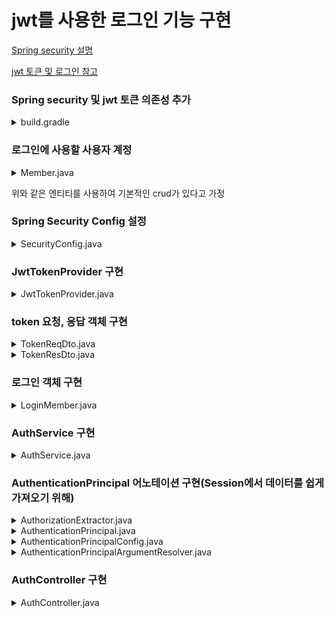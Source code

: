 # jwt를 사용한 로그인 기능 구현

[Spring security 설명](https://github.com/gyoogle/tech-interview-for-developer/blob/master/Web/Spring/Spring%20Security%20-%20Authentication%20and%20Authorization.md)

[jwt 토큰 및 로그인 참고](https://velog.io/@shinmj1207/Spring-Spring-Security-JWT-%EB%A1%9C%EA%B7%B8%EC%9D%B8)

### Spring security 및 jwt 토큰 의존성 추가

<details>
<summary>build.gradle</summary>

<p>

```groovy
implementation 'org.springframework.goot:spring-boot-starter-security'
implementation 'io.jsonwebtoken:jjwt-api:0.11.2'
runtimeOnly 'io.jsonwebtoken:jjwt-impl:0.11.2'
runtimeOnly 'io.jsonwebtoken:jjwt-jackson:0.11.2'
```

</p>

</details>

### 로그인에 사용할 사용자 계정

<details>
<summary>Member.java</summary>
<p>

```java
@Entity
@Getter
@Where(clause = "deleted = false")
public class Member extends BaseEntity{

    @Id
    @GeneratedValue(strategy = GenerationType.IDENTITY)
    private Long id;
    @Column(nullable = false)
    private String name;
    @Column(nullable = false)
    private String email
    @Column(nullable = false)
    private String password;
    @Column(nullable = false)
    private Boolean deleted;
    
    ...//생성자 및 각종 함수들
    ...
    ...
}
```

</p>
</details>



위와 같은 엔티티를 사용하여 기본적인 crud가 있다고 가정


### Spring Security Config 설정
<details>
<summary> SecurityConfig.java</summary>
<br/>
<p>

```java
@Configuration
public class SecurityConfig extends WebSecurityConfigurerAdapter{

    @Override
    protected void configure(HttpSecurity http) throws Exception{
        http.httpBasic().disable()
            .formLogin().disable()
            .cors().disable()
            .csrf().disable()
            .sessionManagement()
            .sessionCreationPolicy(SessionCreationPolicy.STATELESS)
            .and()
            .authorizeRequests()
            .antMatchers("/**").permitAll();
    }

    @Bean
    public PasswordEncoder passwordEncoder(){return new BcryptPasswordEncoder();}
}
```

</p>

</details>

### JwtTokenProvider 구현
<details>
<summary>JwtTokenProvider.java</summary>

<p>

```java
@Component
public class JwtTokenProvider{
    private String secretKey = "...key...";
    private long validityInMilliseconds = 360000;

    public String createToken(String payload){
        Claims claims = Jwts.claims().setSubject(payload);
        Date now = new Date();
        Date validity = new Date(new.getTime() + validityInMilliseconds);

        return Jwts.builder()
            .setClaims(claims)
            .setIssuedAt(now)
            .setExpiration(validity)
            .signWith(getSecretKey())
            .compact();
    }

    public String getPayload(String token){
        return Jwts.parserBuilder)
            .setSigningKey(getSecretKey())
            .build()
            .parseClaimsJws(token)
            .getBody()
            .getSubject();
    }

    public boolean validateToken(String token){
        try {
            Jws<Claims> claims = Jwts.parserBuilder()
                .setSigningKey(getSecretKey())
                .build()
                .parseClaimsJws(token);

            return !claims.getBody().getExpiration().before(new Date());
        } catch(JwtException | IllegalArgumentException e) {
            return false;
        }
    }

    private SecretKey getSecretKey(){
        return Keys.hmacShaKeyFor(secretKey.getBytes(StandardCharsets.UTF_8));
    }
}
```


</p>
</details>

### token 요청, 응답 객체 구현
<details>
<summary>TokenReqDto.java</summary>

<p>

```java
@Getter
public class TokenReqDto{
    private String email;
    private String password;

    protected TokenReqDto(){}

    private TokenReqDto(final String email, final String password){
        this.email = email;
        this.password = password
    }

    public static TokenReqDto of(final String email, final String password){
        return new TokenReqDto(email, password);
    }
}
```

</p>

</details>

<details>
<summary>TokenResDto.java</summary>

<p>

```java
@Getter
public class TokenResDto{
    private String accessToken;

    protected TokenResDto(){}

    private TokenResDto(final String accessToken){
        this.accessToken = accessToken;
    }

    public static TokenResDto from(final String accessToken){
        return new TokenResDto(accessToken);
    }
}
```

</p>

</details>

### 로그인 객체 구현
<details>
<summary>LoginMember.java</summary>

<p>

```java
@Getter
public class LoginMember{
    private Long id;
    private String name;
    private String email;

    ...//생성자, 정적 팩토리 메소드

    public boolean isGuest(){return false;}

    public static class Guest extends LoginMember{
        @Override
        public boolean isGuest(){return true;}
    }

    ...//equals, hashcode
}
```

</p>

</details>


### AuthService 구현

<details>
<summary>AuthService.java</summary>

<p>

```java
@Service
@Transactional(readOnly = true)
@RequiredArgsConstructor
public class AuthService{
    private final MemberRepository memberRepository;
    private final JwtTokenProvider jwtTokenProvider;
    private final PasswordEncoder passwordEncoder;


    public TokenResDto login(TokenReqDto tokenReqDto){
        Member member = findByEmail(tokenReqDto.getEmail());
        //비밀번호 확인
        member.validLoginMember(passwordEncoder, tokenReqDto.getPassword());

        String token = jwtTokenProvider.createToken(member.getEmail());
    }

    public LoginMember findMemberByToken(String accessToken){
        if(!jwtTokenProvider.validateToken(accessToken)){
            throw new AuthException();
        }

        String email = jwtTokenProvider.getPayload(accessToken);
        Member member = findByEmail(email);

        return LoginMember.of(member.getId(), member.getName(), member.getEmail());
    }

    private Member findByEmail(String email){
        return memberRepository.findByEmail(email)
            .orElseThrow(() -> throw new AuthException(ErrorCode.NOT_FOUND_MEMBER_ERROR));
    }

}
```

</p>

</details>

### AuthenticationPrincipal 어노테이션 구현(Session에서 데이터를 쉽게 가져오기 위해)

<details>

<summary>AuthorizationExtractor.java</summary>

<p>

```java
public class AuthorizationExtractor {

	public static final String AUTHORIZATION = "Authorization";
	public static String BEARER_TYPE = "Bearer";
	public static final String ACCESS_TOKEN_TYPE =
		AuthorizationExtractor.class.getSimpleName() + ".ACCESS_TOKEN_TYPE";

	public static String extract(HttpServletRequest httpServletRequest) {
		Enumeration<String> headers = httpServletRequest.getHeaders(AUTHORIZATION);
		while (headers.hasMoreElements()) {
			String value = headers.nextElement();
			if ((value.toLowerCase().startsWith(BEARER_TYPE.toLowerCase()))) {
				String authHeaderValue = value.substring(BEARER_TYPE.length()).trim();
				httpServletRequest.setAttribute(ACCESS_TOKEN_TYPE,
					value.substring(0, BEARER_TYPE.length()).trim());
				int commaIndex = authHeaderValue.indexOf(',');
				if (commaIndex > 0) {
					authHeaderValue = authHeaderValue.substring(0, commaIndex);
				}
				return authHeaderValue;
			}
		}

		return null;

	}
}
```

</p>

</details>

<details>
<summary>AuthenticationPrincipal.java</summary>

<p>

```java
@Target(ElementType.PARAMETER)
@Retention(RetentionPolicy.RUNTIME)
public @interface AuthenticationPrincipal {

}
```

</p>

</details>


<details>
<summary>AuthenticationPrincipalConfig.java</summary>

<p>

```java
@Configuration
public class AuthenticationPrincipalConfig implements WebMvcConfigurer{
    private final AuthService authService;

    public AuthenticationPrincipalConfig(@Lazy final AuthService authService){
        this.authService = authService;
    }

    @Override
    public void addArgumentResolvers(List resolvers){
        resolvers.add(createAuthenticationPrincipalArgumentResolver());
    }

    @Bean
    public AuthenticationPrincipalArgumentResolver createAuthenticationPrincipalArgumentResolver() {
        return new AuthenticationPrincipalArgumentResolver(autnService);
    }
}
```

</p>

</details>

<details>
<summary>AuthenticationPrincipalArgumentResolver.java</summary>

<p>

```java
@RestController
@RequestMapping("/api/v1/auth")
public class AuthController{
    private final AuthService authService;

    public AuthController(AuthService authService){
        this.authService = authService;
    }

    @PostMapping("/login/token")
    public ResponseEntity<TokenResDto> loginToken(@RequestBody final TokenReqDto tokenReqDto){
        return ResponseEntity.ok().body(authService.login(tokenReqDto));
    }

    @GetMapping("/login/loginMember")
    public ResponseEntity<LoginMember> loginMember(
        @AuthenticationPrincipal LoginMember loginMember
    ) {
        return ResponseEntity.ok().body(loginMember);
    }
}
```

</p>

</details>


### AuthController 구현

<details>
<summary>AuthController.java</summary>

<p>

```java
@RestController
@RequestMapping("/api/v1/auth")
public class AuthController {

	private final AuthService authService;

	public AuthController(final AuthService authService) {
		this.authService = authService;
	}

	@PostMapping("/login/token")
	public ResponseEntity<TokenResDto> loginToken(@RequestBody final TokenReqDto tokenReqDto) {
		return ResponseEntity.ok().body(authService.login(tokenReqDto));
	}

	@GetMapping("/login/login-member")
	public ResponseEntity<LoginMember> loginMebmer(
		@ApiIgnore @AuthenticationPrincipal LoginMember loginMember) {
		return ResponseEntity.ok().body(loginMember);
	}
}
```

</p>

</details>
